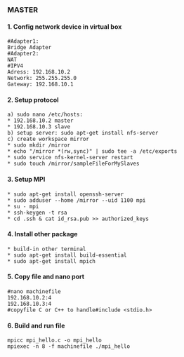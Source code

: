 ### MASTER

#### 1. Config network device in virtual box
```shell
#Adapter1:
Bridge Adapter
#Adapter2:
NAT
#IPV4
Adress: 192.168.10.2 
Network: 255.255.255.0
Gateway: 192.168.10.1
```
#### 2. Setup protocol
```shell
a) sudo nano /etc/hosts:
* 192.168.10.2 master
* 192.168.10.3 slave
b) setup server: sudo apt-get install nfs-server
c) create workspace mirror
* sudo mkdir /mirror
* echo "/mirror *(rw,sync)" | sudo tee -a /etc/exports
* sudo service nfs-kernel-server restart
* sudo touch /mirror/sampleFileForMySlaves
```

#### 3. Setup MPI 
```shell
* sudo apt-get install openssh-server
* sudo adduser --home /mirror --uid 1100 mpi
* su - mpi
* ssh-keygen -t rsa
* cd .ssh & cat id_rsa.pub >> authorized_keys
```

#### 4. Install other package
```shell
* build-in other terminal
* sudo apt-get install build-essential
* sudo apt-get install mpich
```

#### 5. Copy file and nano port
```shell
#nano machinefile
192.168.10.2:4
192.168.10.3:4
#copyfile C or C++ to handle#include <stdio.h>
```
#### 6. Build and run file
```shell
mpicc mpi_hello.c -o mpi_hello
mpiexec -n 8 -f machinefile ./mpi_hello
```
